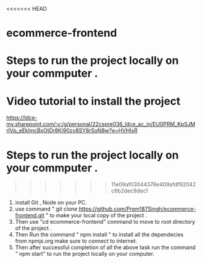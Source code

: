 <<<<<<< HEAD
# ecommerce-frontend

Steps to run the project locally on your commputer .
=======
# Video tutorial to install the project

https://ldce-my.sharepoint.com/:v:/g/personal/22cspre036_ldce_ac_in/EU0PRM_KpSJMrlVp_eEklmcBxOtDr8Ki90zv8SY8rSoN8w?e=HVHIsR



# Steps to run the project locally on your commputer .
>>>>>>> 11e09af03044376e409afdf92042c6b2dec9dec1

1. install Git , Node on your PC.
2. use command " git clone https://github.com/Prem187Singh/ecommerce-frontend.git " to make your local copy of the project .
3. Then use "cd ecommerce-frontend" command to move to root directory of the project .
4. Then Run the command " npm install "   to install all the dependecies from npmjs.org make sure to connect to internet.
5. Then after successful completion  of all the above task run the command " npm start" to run the project locally on your computer.
